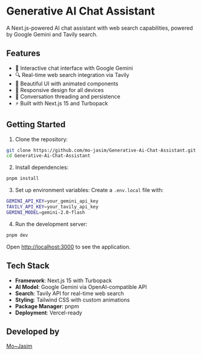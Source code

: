 # Generative AI Chat Assistant

A Next.js-powered AI chat assistant with web search capabilities, powered by Google Gemini and Tavily search.

## Features

- 💬 Interactive chat interface with Google Gemini
- 🔍 Real-time web search integration via Tavily
- 🎨 Beautiful UI with animated components
- 📱 Responsive design for all devices
- 🔄 Conversation threading and persistence
- ⚡ Built with Next.js 15 and Turbopack

## Getting Started

1. Clone the repository:
```bash
git clone https://github.com/mo-jasim/Generative-Ai-Chat-Assistant.git
cd Generative-Ai-Chat-Assistant
```

2. Install dependencies:
```bash
pnpm install
```

3. Set up environment variables:
Create a `.env.local` file with:
```bash
GEMINI_API_KEY=your_gemini_api_key
TAVILY_API_KEY=your_tavily_api_key
GEMINI_MODEL=gemini-2.0-flash
```

4. Run the development server:
```bash
pnpm dev
```

Open [http://localhost:3000](http://localhost:3000) to see the application.

## Tech Stack

- **Framework**: Next.js 15 with Turbopack
- **AI Model**: Google Gemini via OpenAI-compatible API
- **Search**: Tavily API for real-time web search
- **Styling**: Tailwind CSS with custom animations
- **Package Manager**: pnpm
- **Deployment**: Vercel-ready

## Developed by

[Mo~Jasim](https://www.mojasim.com)

